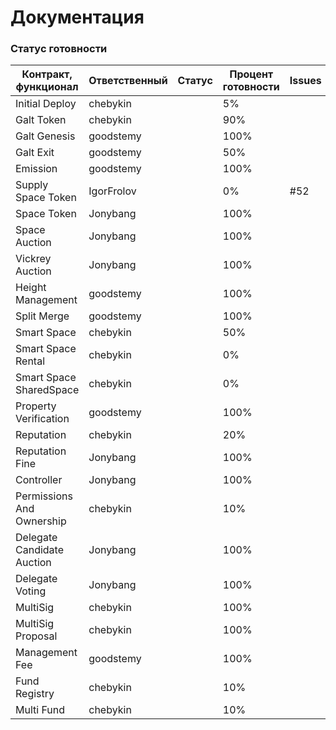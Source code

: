 # Документация

### Статус готовности

| Контракт, функционал | Ответственный | Cтатус | Процент готовности | Issues |
| ----- | ----- | ----- | ----- | ----- |
| Initial Deploy | chebykin |  | 5% |  |
| Galt Token | chebykin |  | 90% |  |
| Galt Genesis | goodstemy |  | 100% |  |
| Galt Exit | goodstemy |  | 50% |  |
| Emission | goodstemy |  | 100% |  |
| Supply Space Token | IgorFrolov |  | 0% | #52 |
| Space Token | Jonybang |  | 100% |  |
| Space Auction | Jonybang |  | 100% |  |
| Vickrey Auction | Jonybang |  | 100% |  |
| Height Management | goodstemy |  | 100% |  |
| Split Merge | goodstemy |  | 100% |  |
| Smart Space | chebykin |  | 50% |  |
| Smart Space Rental | chebykin |  | 0% |  |
| Smart Space SharedSpace | chebykin |  | 0% |  |
| Property Verification | goodstemy |  | 100% |  |
| Reputation | chebykin |  | 20% |  |
| Reputation Fine | Jonybang |  | 100% |  |
| Controller | Jonybang |  | 100% |  |
| Permissions And Ownership | chebykin |  | 10% |  |
| Delegate Candidate Auction | Jonybang |  | 100% |  |
| Delegate Voting | Jonybang |  | 100% |  |
| MultiSig | chebykin |  | 100% |  |
| MultiSig Proposal | chebykin |  | 100% |  |
| Management Fee | goodstemy |  | 100% |  |
| Fund Registry | chebykin |  | 10% |  |
| Multi Fund | chebykin |  | 10% |  |